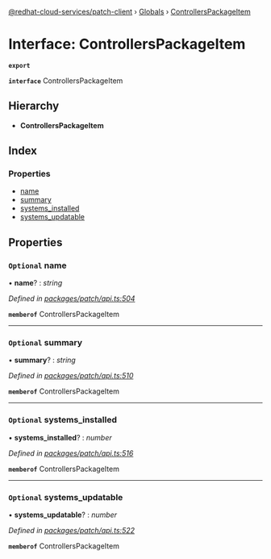 [@redhat-cloud-services/patch-client](../README.md) › [Globals](../globals.md) › [ControllersPackageItem](controllerspackageitem.md)

# Interface: ControllersPackageItem

**`export`** 

**`interface`** ControllersPackageItem

## Hierarchy

* **ControllersPackageItem**

## Index

### Properties

* [name](controllerspackageitem.md#optional-name)
* [summary](controllerspackageitem.md#optional-summary)
* [systems_installed](controllerspackageitem.md#optional-systems_installed)
* [systems_updatable](controllerspackageitem.md#optional-systems_updatable)

## Properties

### `Optional` name

• **name**? : *string*

*Defined in [packages/patch/api.ts:504](https://github.com/RedHatInsights/javascript-clients/blob/2f395d4/packages/patch/api.ts#L504)*

**`memberof`** ControllersPackageItem

___

### `Optional` summary

• **summary**? : *string*

*Defined in [packages/patch/api.ts:510](https://github.com/RedHatInsights/javascript-clients/blob/2f395d4/packages/patch/api.ts#L510)*

**`memberof`** ControllersPackageItem

___

### `Optional` systems_installed

• **systems_installed**? : *number*

*Defined in [packages/patch/api.ts:516](https://github.com/RedHatInsights/javascript-clients/blob/2f395d4/packages/patch/api.ts#L516)*

**`memberof`** ControllersPackageItem

___

### `Optional` systems_updatable

• **systems_updatable**? : *number*

*Defined in [packages/patch/api.ts:522](https://github.com/RedHatInsights/javascript-clients/blob/2f395d4/packages/patch/api.ts#L522)*

**`memberof`** ControllersPackageItem
